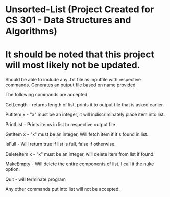 # Unsorted-List (Project Created for CS 301 - Data Structures and Algorithms)
# It should be noted that this project will most likely not be updated.

Should be able to include any .txt file as inputfile with respective commands. Generates an output file based on name provided

The following commands are accepted

GetLength - returns length of list, prints it to output file that is asked earlier.

PutItem x - "x" must be an integer, it will indiscriminately place item into list.

PrintList - Prints items in list to respective output file

GetItem x - "x" must be an integer, Will fetch item if it's found in list.

IsFull - Will return true if list is full, false if otherwise.

DeleteItem x - "x" must be an integer, will delete item from list if found.

MakeEmpty - Will delete the entire components of list. I call it the nuke option.

Quit - will terminate program

Any other commands put into list will not be accepted.
